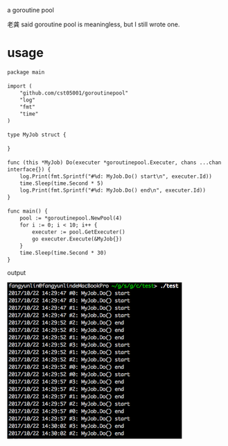 a goroutine pool

老龚 said goroutine pool is meaningless, but I still wrote one.

# usage

```
package main

import (
    "github.com/cst05001/goroutinepool"
    "log"
    "fmt"
    "time"
)

type MyJob struct {

}

func (this *MyJob) Do(executer *goroutinepool.Executer, chans ...chan interface{}) {
    log.Print(fmt.Sprintf("#%d: MyJob.Do() start\n", executer.Id))
    time.Sleep(time.Second * 5)
    log.Print(fmt.Sprintf("#%d: MyJob.Do() end\n", executer.Id))
}

func main() {
    pool := *goroutinepool.NewPool(4)
    for i := 0; i < 10; i++ {
        executer := pool.GetExecuter()
        go executer.Execute(&MyJob{})
    }
    time.Sleep(time.Second * 30)
}

```

output

![screenshot1][1]

[1]: screenshot1.png "screenshot1.png"

